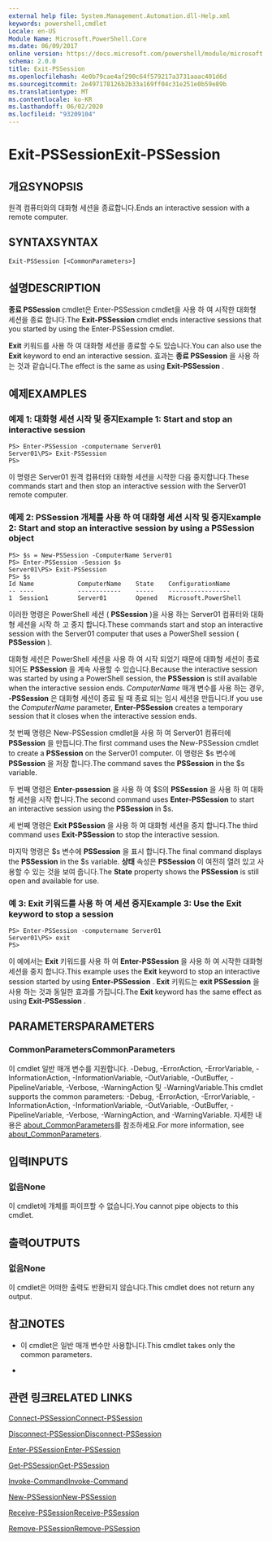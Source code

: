 ```yaml
---
external help file: System.Management.Automation.dll-Help.xml
keywords: powershell,cmdlet
Locale: en-US
Module Name: Microsoft.PowerShell.Core
ms.date: 06/09/2017
online version: https://docs.microsoft.com/powershell/module/microsoft.powershell.core/exit-pssession?view=powershell-6&WT.mc_id=ps-gethelp
schema: 2.0.0
title: Exit-PSSession
ms.openlocfilehash: 4e0b79cae4af290c64f579217a3731aaac401d6d
ms.sourcegitcommit: 2e497178126b2b33a169ff04c31e251e0b59e89b
ms.translationtype: MT
ms.contentlocale: ko-KR
ms.lasthandoff: 06/02/2020
ms.locfileid: "93209104"
---
```

# <span data-ttu-id="c0b8e-103">Exit-PSSession</span><span class="sxs-lookup"><span data-stu-id="c0b8e-103">Exit-PSSession</span></span>

## <span data-ttu-id="c0b8e-104">개요</span><span class="sxs-lookup"><span data-stu-id="c0b8e-104">SYNOPSIS</span></span>
<span data-ttu-id="c0b8e-105">원격 컴퓨터와의 대화형 세션을 종료합니다.</span><span class="sxs-lookup"><span data-stu-id="c0b8e-105">Ends an interactive session with a remote computer.</span></span>

## <span data-ttu-id="c0b8e-106">SYNTAX</span><span class="sxs-lookup"><span data-stu-id="c0b8e-106">SYNTAX</span></span>

```
Exit-PSSession [<CommonParameters>]
```

## <span data-ttu-id="c0b8e-107">설명</span><span class="sxs-lookup"><span data-stu-id="c0b8e-107">DESCRIPTION</span></span>

<span data-ttu-id="c0b8e-108">**종료 PSSession** cmdlet은 Enter-PSSession cmdlet을 사용 하 여 시작한 대화형 세션을 종료 합니다.</span><span class="sxs-lookup"><span data-stu-id="c0b8e-108">The **Exit-PSSession** cmdlet ends interactive sessions that you started by using the Enter-PSSession cmdlet.</span></span>

<span data-ttu-id="c0b8e-109">**Exit** 키워드를 사용 하 여 대화형 세션을 종료할 수도 있습니다.</span><span class="sxs-lookup"><span data-stu-id="c0b8e-109">You can also use the **Exit** keyword to end an interactive session.</span></span>
<span data-ttu-id="c0b8e-110">효과는 **종료 PSSession** 을 사용 하는 것과 같습니다.</span><span class="sxs-lookup"><span data-stu-id="c0b8e-110">The effect is the same as using **Exit-PSSession** .</span></span>

## <span data-ttu-id="c0b8e-111">예제</span><span class="sxs-lookup"><span data-stu-id="c0b8e-111">EXAMPLES</span></span>

### <span data-ttu-id="c0b8e-112">예제 1: 대화형 세션 시작 및 중지</span><span class="sxs-lookup"><span data-stu-id="c0b8e-112">Example 1: Start and stop an interactive session</span></span>

```
PS> Enter-PSSession -computername Server01
Server01\PS> Exit-PSSession
PS>
```

<span data-ttu-id="c0b8e-113">이 명령은 Server01 원격 컴퓨터와 대화형 세션을 시작한 다음 중지합니다.</span><span class="sxs-lookup"><span data-stu-id="c0b8e-113">These commands start and then stop an interactive session with the Server01 remote computer.</span></span>

### <span data-ttu-id="c0b8e-114">예제 2: PSSession 개체를 사용 하 여 대화형 세션 시작 및 중지</span><span class="sxs-lookup"><span data-stu-id="c0b8e-114">Example 2: Start and stop an interactive session by using a PSSession object</span></span>

```
PS> $s = New-PSSession -ComputerName Server01
PS> Enter-PSSession -Session $s
Server01\PS> Exit-PSSession
PS> $s
Id Name            ComputerName    State    ConfigurationName
-- ----            ------------    -----    -----------------
1  Session1        Server01        Opened   Microsoft.PowerShell
```

<span data-ttu-id="c0b8e-115">이러한 명령은 PowerShell 세션 ( **PSSession** )을 사용 하는 Server01 컴퓨터와 대화형 세션을 시작 하 고 중지 합니다.</span><span class="sxs-lookup"><span data-stu-id="c0b8e-115">These commands start and stop an interactive session with the Server01 computer that uses a PowerShell session ( **PSSession** ).</span></span>

<span data-ttu-id="c0b8e-116">대화형 세션은 PowerShell 세션을 사용 하 여 시작 되었기 때문에 대화형 세션이 종료 되어도 **PSSession** 을 계속 사용할 수 있습니다.</span><span class="sxs-lookup"><span data-stu-id="c0b8e-116">Because the interactive session was started by using a PowerShell session, the **PSSession** is still available when the interactive session ends.</span></span>
<span data-ttu-id="c0b8e-117">*ComputerName* 매개 변수를 사용 하는 경우, **-PSSession** 은 대화형 세션이 종료 될 때 종료 되는 임시 세션을 만듭니다.</span><span class="sxs-lookup"><span data-stu-id="c0b8e-117">If you use the *ComputerName* parameter, **Enter-PSSession** creates a temporary session that it closes when the interactive session ends.</span></span>

<span data-ttu-id="c0b8e-118">첫 번째 명령은 New-PSSession cmdlet을 사용 하 여 Server01 컴퓨터에 **PSSession** 을 만듭니다.</span><span class="sxs-lookup"><span data-stu-id="c0b8e-118">The first command uses the New-PSSession cmdlet to create a **PSSession** on the Server01 computer.</span></span>
<span data-ttu-id="c0b8e-119">이 명령은 $s 변수에 **PSSession** 을 저장 합니다.</span><span class="sxs-lookup"><span data-stu-id="c0b8e-119">The command saves the **PSSession** in the $s variable.</span></span>

<span data-ttu-id="c0b8e-120">두 번째 명령은 **Enter-pssession** 을 사용 하 여 $S의 **PSSession** 을 사용 하 여 대화형 세션을 시작 합니다.</span><span class="sxs-lookup"><span data-stu-id="c0b8e-120">The second command uses **Enter-PSSession** to start an interactive session using the **PSSession** in $s.</span></span>

<span data-ttu-id="c0b8e-121">세 번째 명령은 **Exit PSSession** 을 사용 하 여 대화형 세션을 중지 합니다.</span><span class="sxs-lookup"><span data-stu-id="c0b8e-121">The third command uses **Exit-PSSession** to stop the interactive session.</span></span>

<span data-ttu-id="c0b8e-122">마지막 명령은 $s 변수에 **PSSession** 을 표시 합니다.</span><span class="sxs-lookup"><span data-stu-id="c0b8e-122">The final command displays the **PSSession** in the $s variable.</span></span>
<span data-ttu-id="c0b8e-123">**상태** 속성은 **PSSession** 이 여전히 열려 있고 사용할 수 있는 것을 보여 줍니다.</span><span class="sxs-lookup"><span data-stu-id="c0b8e-123">The **State** property shows the **PSSession** is still open and available for use.</span></span>

### <span data-ttu-id="c0b8e-124">예 3: Exit 키워드를 사용 하 여 세션 중지</span><span class="sxs-lookup"><span data-stu-id="c0b8e-124">Example 3: Use the Exit keyword to stop a session</span></span>

```
PS> Enter-PSSession -computername Server01
Server01\PS> exit
PS>
```

<span data-ttu-id="c0b8e-125">이 예에서는 **Exit** 키워드를 사용 하 여 **Enter-PSSession** 을 사용 하 여 시작한 대화형 세션을 중지 합니다.</span><span class="sxs-lookup"><span data-stu-id="c0b8e-125">This example uses the **Exit** keyword to stop an interactive session started by using **Enter-PSSession** .</span></span>
<span data-ttu-id="c0b8e-126">**Exit** 키워드는 **exit PSSession** 을 사용 하는 것과 동일한 효과를 가집니다.</span><span class="sxs-lookup"><span data-stu-id="c0b8e-126">The **Exit** keyword has the same effect as using **Exit-PSSession** .</span></span>

## <span data-ttu-id="c0b8e-127">PARAMETERS</span><span class="sxs-lookup"><span data-stu-id="c0b8e-127">PARAMETERS</span></span>

### <span data-ttu-id="c0b8e-128">CommonParameters</span><span class="sxs-lookup"><span data-stu-id="c0b8e-128">CommonParameters</span></span>

<span data-ttu-id="c0b8e-129">이 cmdlet 일반 매개 변수를 지원합니다. -Debug, -ErrorAction, -ErrorVariable, -InformationAction, -InformationVariable, -OutVariable, -OutBuffer, -PipelineVariable, -Verbose, -WarningAction 및 -WarningVariable.</span><span class="sxs-lookup"><span data-stu-id="c0b8e-129">This cmdlet supports the common parameters: -Debug, -ErrorAction, -ErrorVariable, -InformationAction, -InformationVariable, -OutVariable, -OutBuffer, -PipelineVariable, -Verbose, -WarningAction, and -WarningVariable.</span></span> <span data-ttu-id="c0b8e-130">자세한 내용은 [about_CommonParameters](https://go.microsoft.com/fwlink/?LinkID=113216)를 참조하세요.</span><span class="sxs-lookup"><span data-stu-id="c0b8e-130">For more information, see [about_CommonParameters](https://go.microsoft.com/fwlink/?LinkID=113216).</span></span>

## <span data-ttu-id="c0b8e-131">입력</span><span class="sxs-lookup"><span data-stu-id="c0b8e-131">INPUTS</span></span>

### <span data-ttu-id="c0b8e-132">없음</span><span class="sxs-lookup"><span data-stu-id="c0b8e-132">None</span></span>

<span data-ttu-id="c0b8e-133">이 cmdlet에 개체를 파이프할 수 없습니다.</span><span class="sxs-lookup"><span data-stu-id="c0b8e-133">You cannot pipe objects to this cmdlet.</span></span>

## <span data-ttu-id="c0b8e-134">출력</span><span class="sxs-lookup"><span data-stu-id="c0b8e-134">OUTPUTS</span></span>

### <span data-ttu-id="c0b8e-135">없음</span><span class="sxs-lookup"><span data-stu-id="c0b8e-135">None</span></span>

<span data-ttu-id="c0b8e-136">이 cmdlet은 어떠한 출력도 반환되지 않습니다.</span><span class="sxs-lookup"><span data-stu-id="c0b8e-136">This cmdlet does not return any output.</span></span>

## <span data-ttu-id="c0b8e-137">참고</span><span class="sxs-lookup"><span data-stu-id="c0b8e-137">NOTES</span></span>

* <span data-ttu-id="c0b8e-138">이 cmdlet은 일반 매개 변수만 사용합니다.</span><span class="sxs-lookup"><span data-stu-id="c0b8e-138">This cmdlet takes only the common parameters.</span></span>

*

## <span data-ttu-id="c0b8e-139">관련 링크</span><span class="sxs-lookup"><span data-stu-id="c0b8e-139">RELATED LINKS</span></span>

[<span data-ttu-id="c0b8e-140">Connect-PSSession</span><span class="sxs-lookup"><span data-stu-id="c0b8e-140">Connect-PSSession</span></span>](Connect-PSSession.md)

[<span data-ttu-id="c0b8e-141">Disconnect-PSSession</span><span class="sxs-lookup"><span data-stu-id="c0b8e-141">Disconnect-PSSession</span></span>](Disconnect-PSSession.md)

[<span data-ttu-id="c0b8e-142">Enter-PSSession</span><span class="sxs-lookup"><span data-stu-id="c0b8e-142">Enter-PSSession</span></span>](Enter-PSSession.md)

[<span data-ttu-id="c0b8e-143">Get-PSSession</span><span class="sxs-lookup"><span data-stu-id="c0b8e-143">Get-PSSession</span></span>](Get-PSSession.md)

[<span data-ttu-id="c0b8e-144">Invoke-Command</span><span class="sxs-lookup"><span data-stu-id="c0b8e-144">Invoke-Command</span></span>](Invoke-Command.md)

[<span data-ttu-id="c0b8e-145">New-PSSession</span><span class="sxs-lookup"><span data-stu-id="c0b8e-145">New-PSSession</span></span>](New-PSSession.md)

[<span data-ttu-id="c0b8e-146">Receive-PSSession</span><span class="sxs-lookup"><span data-stu-id="c0b8e-146">Receive-PSSession</span></span>](Receive-PSSession.md)

[<span data-ttu-id="c0b8e-147">Remove-PSSession</span><span class="sxs-lookup"><span data-stu-id="c0b8e-147">Remove-PSSession</span></span>](Remove-PSSession.md)
